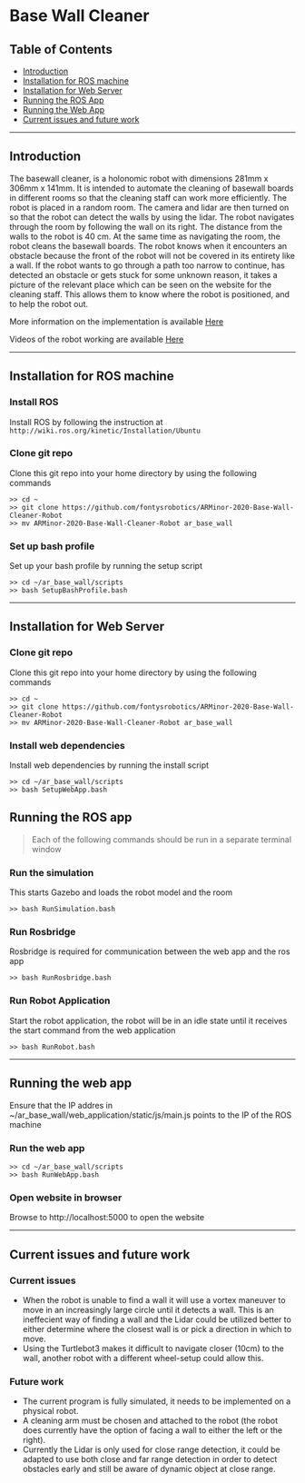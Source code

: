 # Base Wall Cleaner

## Table of Contents

- [Introduction](#intro)
- [Installation for ROS machine](#install_ros)
- [Installation for Web Server](#install_web)
- [Running the ROS App](#run_ros)
- [Running the Web App](#run_web)
- [Current issues and future work](#issues)

---

<a name="intro"></a>
## Introduction
The basewall cleaner, is a holonomic robot with dimensions 281mm x 306mm x 141mm. It is intended to automate the cleaning of basewall boards in different rooms so that the cleaning staff can work more efficiently.
The robot is placed in a random room. The camera and lidar are then turned on so that the robot can detect the walls by using the lidar. The robot navigates through the room by following the wall on its right. The distance from the walls to the robot is 40 cm. At the same time as navigating the room, the robot cleans the basewall boards. The robot knows when it encounters an obstacle because the front of the robot will not be covered in its entirety like a wall. If the robot wants to go through a path too narrow to continue, has detected an obstacle or gets stuck for some unknown reason, it takes a picture of the relevant place which can be seen on the website for the cleaning staff. This allows them to know where the robot is positioned, and to help the robot out.

More information on the implementation is available [Here](https://github.com/fontysrobotics/ARMinor-2020-Base-Wall-Cleaner-Robot/tree/master/documents/report.pdf)

Videos of the robot working are available [Here](https://github.com/fontysrobotics/ARMinor-2020-Base-Wall-Cleaner-Robot/tree/master/documents/videos)

---

<a name="install_ros"></a>
## Installation for ROS machine

### Install ROS
Install ROS by following the instruction at `http://wiki.ros.org/kinetic/Installation/Ubuntu`

### Clone git repo
Clone this git repo into your home directory by using the following commands

```
>> cd ~
>> git clone https://github.com/fontysrobotics/ARMinor-2020-Base-Wall-Cleaner-Robot
>> mv ARMinor-2020-Base-Wall-Cleaner-Robot ar_base_wall
```
### Set up bash profile
Set up your bash profile by running the setup script
```
>> cd ~/ar_base_wall/scripts
>> bash SetupBashProfile.bash
```

---

<a name="install_web"></a>
## Installation for Web Server
### Clone git repo
Clone this git repo into your home directory by using the following commands

```
>> cd ~
>> git clone https://github.com/fontysrobotics/ARMinor-2020-Base-Wall-Cleaner-Robot
>> mv ARMinor-2020-Base-Wall-Cleaner-Robot ar_base_wall
```
### Install web dependencies
Install web dependencies by running the install script
```
>> cd ~/ar_base_wall/scripts
>> bash SetupWebApp.bash
```
<a name="run_ros"></a>
## Running the ROS app
> Each of the following commands should be run in a separate terminal window

### Run the simulation
This starts Gazebo and loads the robot model and the room
```
>> bash RunSimulation.bash
```

### Run Rosbridge
Rosbridge is required for communication between the web app and the ros app
```
>> bash RunRosbridge.bash
```

### Run Robot Application
Start the robot application, the robot will be in an idle state until it receives the start command from the web application
```
>> bash RunRobot.bash
```

---

<a name="run_web"></a>
## Running the web app
Ensure that the IP addres in ~/ar_base_wall/web_application/static/js/main.js points to the IP of the ROS machine

### Run the web app
```
>> cd ~/ar_base_wall/scripts
>> bash RunWebApp.bash
```

### Open website in browser
Browse to http://localhost:5000 to open the website

---

<a name="issues"></a>
## Current issues and future work

### Current issues
- When the robot is unable to find a wall it will use a vortex maneuver to move in an increasingly large circle until it detects a wall. This is an ineffecient way of finding a wall and the Lidar could be utilized better to either determine where the closest wall is or pick a direction in which to move.
- Using the Turtlebot3 makes it difficult to navigate closer (10cm) to the wall, another robot with a different wheel-setup could allow this.

### Future work
- The current program is fully simulated, it needs to be implemented on a physical robot.
- A cleaning arm must be chosen and attached to the robot (the robot does currently have the option of facing a wall to either the left or the right).
- Currently the Lidar is only used for close range detection, it could be adapted to use both close and far range detection in order to detect obstacles early and still be aware of dynamic object at close range.
